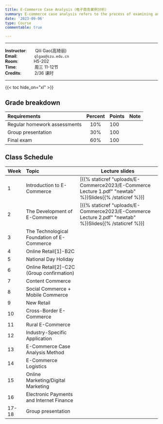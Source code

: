 ```yaml
---
title: E-Commerce Case Analysis（电子商务案例分析）
summary: E-commerce case analysis refers to the process of examining and evaluating specific cases or scenarios related to e-commerce businesses. This analysis typically involves a systematic review of various aspects of an e-commerce business, aiming to gain insights, make informed decisions, and potentially solve problems.
date: '2023-09-06'
type: Course
commentable: true

---
```

-----
**Instructor**:       Qili Gao(高琦丽)                 <br>
**Email**:              `qlgao@szu.edu.cn`                 <br>
**Room**:             H5-202   <br>
**Time**:               周三 11-12节      <br>
**Credits**:           2/36 课时

-----

{{< toc hide_on="xl" >}}

## Grade breakdown

|  Requirements              | Percent      | Points                       | Note                                       |
|:---------------------------|:------------:|:-----------------------------|:-------------------------------------------|
| Regular homework assessments | 10%          |   100                       |                                            |
|Group presentation        | 30%              |     100                     |                                            |
| Final  exam                | 60%          |  100                          |                                            |


## Class Schedule

|Week | Topic                                                                                 | Lecture slides	                                                                                                                                                               
|----- |:----------------------------------------------------------------------------------------|---------------------------------------------------------------------------------------------------------------------------------------------------------------------------------|
|  1   |Introduction to E-Commerce | [{{% staticref "uploads/E-Commerce2023/E-Commerce Lecture 1.pdf" "newtab" %}}Slides{{% /staticref %}}] |
|  2   |The Development of E-Commerce                 |[{{% staticref "uploads/E-Commerce2023/E-Commerce Lecture 2.pdf" "newtab" %}}Slides{{% /staticref %}}]  |
|  3  |The Technological Foundation of E-Commerce     | | 
| 4 |Online Retail[1]-B2C  | |   
| 5 |National Day Holiday  | |  
| 6 |Online Retail[2]-C2C (Group confirmation)  | |        
|  7  |Content Commerce | | 
|  8  |Social Commerce + Mobile Commerce| |               
| 9  |New Retail| |  
| 10 |Cross-Border E-Commerce| |                                       
| 11 |Rural E-Commerce| |                                                                                          
| 12 |Industry-Specific Application| | 
|  13  |E-Commerce Case Analysis Method| |         
|  14  |E-Commerce Logistics| |                                         
|  15  |Online Marketing/Digital Marketing| |                           
|  16  |Electronic Payments and Internet Finance| |                           
|  17-18  |Group presentation| |                                                                                     

